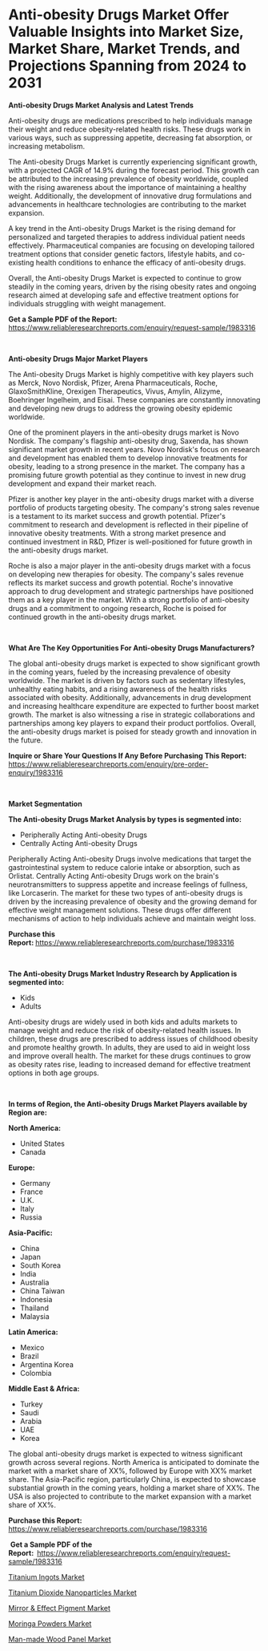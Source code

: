 <p><h1>Anti-obesity Drugs Market Offer Valuable Insights into Market Size, Market Share, Market Trends, and Projections Spanning from 2024 to 2031</h1></p><p><strong>Anti-obesity Drugs Market Analysis and Latest Trends</strong></p>
<p><p>Anti-obesity drugs are medications prescribed to help individuals manage their weight and reduce obesity-related health risks. These drugs work in various ways, such as suppressing appetite, decreasing fat absorption, or increasing metabolism.</p><p>The Anti-obesity Drugs Market is currently experiencing significant growth, with a projected CAGR of 14.9% during the forecast period. This growth can be attributed to the increasing prevalence of obesity worldwide, coupled with the rising awareness about the importance of maintaining a healthy weight. Additionally, the development of innovative drug formulations and advancements in healthcare technologies are contributing to the market expansion.</p><p>A key trend in the Anti-obesity Drugs Market is the rising demand for personalized and targeted therapies to address individual patient needs effectively. Pharmaceutical companies are focusing on developing tailored treatment options that consider genetic factors, lifestyle habits, and co-existing health conditions to enhance the efficacy of anti-obesity drugs.</p><p>Overall, the Anti-obesity Drugs Market is expected to continue to grow steadily in the coming years, driven by the rising obesity rates and ongoing research aimed at developing safe and effective treatment options for individuals struggling with weight management.</p></p>
<p><strong>Get a Sample PDF of the Report:&nbsp;</strong> <a href="https://www.reliableresearchreports.com/enquiry/request-sample/1983316">https://www.reliableresearchreports.com/enquiry/request-sample/1983316</a></p>
<p>&nbsp;</p>
<p><strong>Anti-obesity Drugs Major Market Players</strong></p>
<p><p>The Anti-obesity Drugs Market is highly competitive with key players such as Merck, Novo Nordisk, Pfizer, Arena Pharmaceuticals, Roche, GlaxoSmithKline, Orexigen Therapeutics, Vivus, Amylin, Alizyme, Boehringer Ingelheim, and Eisai. These companies are constantly innovating and developing new drugs to address the growing obesity epidemic worldwide.</p><p>One of the prominent players in the anti-obesity drugs market is Novo Nordisk. The company's flagship anti-obesity drug, Saxenda, has shown significant market growth in recent years. Novo Nordisk's focus on research and development has enabled them to develop innovative treatments for obesity, leading to a strong presence in the market. The company has a promising future growth potential as they continue to invest in new drug development and expand their market reach.</p><p>Pfizer is another key player in the anti-obesity drugs market with a diverse portfolio of products targeting obesity. The company's strong sales revenue is a testament to its market success and growth potential. Pfizer's commitment to research and development is reflected in their pipeline of innovative obesity treatments. With a strong market presence and continued investment in R&D, Pfizer is well-positioned for future growth in the anti-obesity drugs market.</p><p>Roche is also a major player in the anti-obesity drugs market with a focus on developing new therapies for obesity. The company's sales revenue reflects its market success and growth potential. Roche's innovative approach to drug development and strategic partnerships have positioned them as a key player in the market. With a strong portfolio of anti-obesity drugs and a commitment to ongoing research, Roche is poised for continued growth in the anti-obesity drugs market.</p></p>
<p>&nbsp;</p>
<p><strong>What Are The Key Opportunities For Anti-obesity Drugs Manufacturers?</strong></p>
<p><p>The global anti-obesity drugs market is expected to show significant growth in the coming years, fueled by the increasing prevalence of obesity worldwide. The market is driven by factors such as sedentary lifestyles, unhealthy eating habits, and a rising awareness of the health risks associated with obesity. Additionally, advancements in drug development and increasing healthcare expenditure are expected to further boost market growth. The market is also witnessing a rise in strategic collaborations and partnerships among key players to expand their product portfolios. Overall, the anti-obesity drugs market is poised for steady growth and innovation in the future.</p></p>
<p><strong>Inquire or Share Your Questions If Any Before Purchasing This Report:</strong> <a href="https://www.reliableresearchreports.com/enquiry/pre-order-enquiry/1983316">https://www.reliableresearchreports.com/enquiry/pre-order-enquiry/1983316</a></p>
<p>&nbsp;</p>
<p><strong>Market Segmentation</strong></p>
<p><strong>The Anti-obesity Drugs Market Analysis by types is segmented into:</strong></p>
<p><ul><li>Peripherally Acting Anti-obesity Drugs</li><li>Centrally Acting Anti-obesity Drugs</li></ul></p>
<p><p>Peripherally Acting Anti-obesity Drugs involve medications that target the gastrointestinal system to reduce calorie intake or absorption, such as Orlistat. Centrally Acting Anti-obesity Drugs work on the brain's neurotransmitters to suppress appetite and increase feelings of fullness, like Lorcaserin. The market for these two types of anti-obesity drugs is driven by the increasing prevalence of obesity and the growing demand for effective weight management solutions. These drugs offer different mechanisms of action to help individuals achieve and maintain weight loss.</p></p>
<p><strong>Purchase this Report:&nbsp;</strong><a href="https://www.reliableresearchreports.com/purchase/1983316">https://www.reliableresearchreports.com/purchase/1983316</a></p>
<p>&nbsp;</p>
<p><strong>The Anti-obesity Drugs Market Industry Research by Application is segmented into:</strong></p>
<p><ul><li>Kids</li><li>Adults</li></ul></p>
<p><p>Anti-obesity drugs are widely used in both kids and adults markets to manage weight and reduce the risk of obesity-related health issues. In children, these drugs are prescribed to address issues of childhood obesity and promote healthy growth. In adults, they are used to aid in weight loss and improve overall health. The market for these drugs continues to grow as obesity rates rise, leading to increased demand for effective treatment options in both age groups.</p></p>
<p>&nbsp;</p>
<p><strong>In terms of Region, the Anti-obesity Drugs Market Players available by Region are:</strong></p>
<p>
    <p> <strong> North America: </strong>
        <ul>
            <li>United States</li>
            <li>Canada</li>
        </ul>
        </p> 
    <p> <strong> Europe: </strong>
        <ul>
            <li>Germany</li>
            <li>France</li>
            <li>U.K.</li>
            <li>Italy</li>
            <li>Russia</li>
        </ul>
        </p> 
    <p> <strong> Asia-Pacific: </strong>
        <ul>
            <li>China</li>
            <li>Japan</li>
            <li>South Korea</li>
            <li>India</li>
            <li>Australia</li>
            <li>China Taiwan</li>
            <li>Indonesia</li>
            <li>Thailand</li>
            <li>Malaysia</li>
        </ul>
        </p> 
    <p> <strong> Latin America: </strong>
        <ul>
            <li>Mexico</li>
            <li>Brazil</li>
            <li>Argentina Korea</li>
            <li>Colombia</li>
        </ul>
        </p> 
    <p> <strong> Middle East & Africa: </strong>
        <ul>
            <li>Turkey</li>
            <li>Saudi</li>
            <li>Arabia</li>
            <li>UAE</li>
            <li>Korea</li>
        </ul>
    </p>
    </p>
<p><p>The global anti-obesity drugs market is expected to witness significant growth across several regions. North America is anticipated to dominate the market with a market share of XX%, followed by Europe with XX% market share. The Asia-Pacific region, particularly China, is expected to showcase substantial growth in the coming years, holding a market share of XX%. The USA is also projected to contribute to the market expansion with a market share of XX%.</p></p>
<p><strong>Purchase this Report: </strong><a href="https://www.reliableresearchreports.com/purchase/1983316">https://www.reliableresearchreports.com/purchase/1983316</a></p>
<p>&nbsp;<strong>Get a Sample PDF of the Report:&nbsp;&nbsp;</strong><a href="https://www.reliableresearchreports.com/enquiry/request-sample/1983316">https://www.reliableresearchreports.com/enquiry/request-sample/1983316</a></p>
<p><strong></strong></p>
<p><p><a href="https://view.publitas.com/reportprime-1/titanium-ingots-market-offers-provide-insightful-data-for-the-time-period-from-2024-to-2031-and-also-provide-analysis-based-on-application-type-and-region/">Titanium Ingots Market</a></p><p><a href="https://view.publitas.com/reportprime-1/global-titanium-dioxide-nanoparticles-market-by-types-applications-and-major-players-with-regional-growth-rate-analysis-and-development-situation-from-2024-to-2031/">Titanium Dioxide Nanoparticles Market</a></p><p><a href="https://forested-sushi-9b0.notion.site/Mirror-Effect-Pigment-Market-Research-Report-Provides-thorough-Industry-Overview-which-offers-an--1d6a20dbda6845e19da2475ca65ac9d4">Mirror & Effect Pigment Market</a></p><p><a href="https://lydian-appliance-61d.notion.site/Global-Moringa-Powders-Market-Size-and-Market-Trends-Insights-and-Projections-from-2024-to-2031-eba63e9be9de410ea33ccdd2f7bcb9bc">Moringa Powders Market</a></p><p><a href="https://summer-dogwood-3e9.notion.site/Man-made-Wood-Panel-Market-Size-Evaluating-its-Market-Trends-Growth-and-Projections-2024-2031-0c78c2bdc7b14625ab961e8165b786fa">Man-made Wood Panel Market</a></p></p>